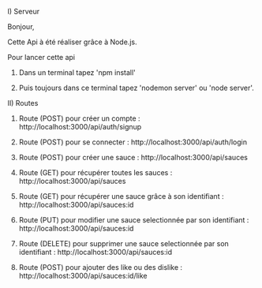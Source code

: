 I) Serveur

Bonjour,

Cette Api à été réaliser grâce à Node.js.

Pour lancer cette api 

1) Dans un terminal tapez 'npm install'

2) Puis toujours dans ce terminal tapez 'nodemon server' ou 'node server'.

II) Routes

1) Route (POST) pour créer un compte :
http://localhost:3000/api/auth/signup

2) Route (POST) pour se connecter :
http://localhost:3000/api/auth/login

3) Route (POST) pour créer une sauce :
http://localhost:3000/api/sauces

4) Route (GET) pour récupérer toutes les sauces :
http://localhost:3000/api/sauces

5) Route (GET) pour récupérer une sauce grâce à son identifiant :
http://localhost:3000/api/sauces:id

6) Route (PUT) pour modifier une sauce selectionnée par son identifiant :
http://localhost:3000/api/sauces:id

7) Route (DELETE) pour supprimer une sauce selectionnée par son identifiant :
http://localhost:3000/api/sauces:id

8) Route (POST) pour ajouter des like ou des dislike :
http://localhost:3000/api/sauces:id/like
